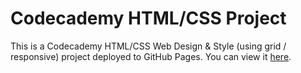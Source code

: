# Codecademy  HTML/CSS Project

This is a Codecademy HTML/CSS Web Design & Style (using grid / responsive) project deployed to GitHub Pages. You can view it <a href="https://rafael-a-g-n.github.io/Website-Design-System/" target="_blank">here</a>.
